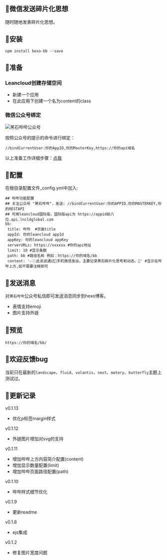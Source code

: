 ## 🎁微信发送碎片化思想

随时随地发表碎片化思想。

## 🚩安装

```
npm install hexo-bb --save
```

## 🧻准备

### Leancloud创建存储空间

  - 新建一个应用
  - 在此应用下创建一个名为content的class

### 微信公众号绑定

![黑石哔哔公众号](https://cdn.jsdelivr.net/gh/heson10/pic@master/pic/20201130212710.png)

按照公众号的提示的命令进行绑定：

```
//bindCurrentUser:你的AppID,你的MasterKey,https://你的api域名
```

以上准备工作详细步骤：[点我](https://www.heson10.com/posts/58339.html#Leancloud%E5%88%9B%E5%BB%BA%E5%AD%98%E5%82%A8%E7%A9%BA%E9%97%B4 )

## 🕋配置

在根目录配置文件_config.yml中加入:

```
## 哔哔功能配置
## 关注公众号 "黑石哔哔"，发送: //bindCurrentUser:你的APPID,你的MASTERKEY,你的RESTAPI 
## 可用leancloud国际版，国际版api为 https://appid前八位.api.lncldglobal.com 
bb:
 title: 哔哔  #页面title
 appId: 你的leancloud appId
 appKey: 你的leancloud appKey
 serverURLs: https://xxxxxx #你的api地址
 limit: 10 #显示条数
 path: bb #路径名称 例如：https://你的域名/bb
 content: '👉🏼此说说通过📱手机微信发出，主要记录黑石碎片化思考和动态。📑' #显示在哔哔上方,如不需要注释即可
```

## 💌发送消息

对`黑石哔哔`公众号私信即可发送消息同步到hexo博客。

- 表情支持emoji
- 图片支持外链
## 🍳预览

```
https://你的域名/bb/
```
## 🎃欢迎反馈bug

当前只在最新的`landscape`、`fluid`、`volantis`、`next`、`matery`、`butterfly`主题上测试过。

## 💞更新记录
v0.1.13
- 优化p标签margin样式

v0.1.12
- 外链图片增加对svg的支持

v0.1.11
- 增加哔哔上方内容简介配置(content)
- 增加显示数量配置(limit)
- 增加哔哔页面路径配置(path)

v0.1.10
- 哔哔样式细节优化

v0.1.9

- 更新readme

v0.1.8

- ejs集成

v0.1.2 

- 修复图片宽度问题